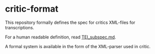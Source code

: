 # critic-format

This repository formally defines the spec for critics XML-files for transcriptions.

For a human readable definition, read [TEI_subspec.md](./TEI_subspec.md).

A formal system is available in the form of the XML-parser used in critic.
